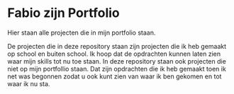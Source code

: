 # Fabio zijn Portfolio
Hier staan alle projecten die in mijn portfolio staan.

De projecten die in deze repository staan zijn projecten die ik heb gemaakt op school en buiten school.
Ik hoop dat de opdrachten kunnen laten zien waar mijn skills tot nu toe staan. In deze repository staan ook projecten die niet op mijn portfollio staan.
Dat zijn opdrachten die ik heb gemaakt toen ik net was begonnen zodat u ook kunt zien van waar ik ben gekomen en tot waar ik nu sta.
